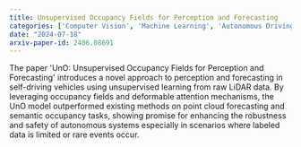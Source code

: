 ```yaml
---
title: Unsupervised Occupancy Fields for Perception and Forecasting
categories: ['Computer Vision', 'Machine Learning', 'Autonomous Driving']
date: "2024-07-18"
arxiv-paper-id: 2406.08691
---
```

The paper 'UnO: Unsupervised Occupancy Fields for Perception and Forecasting' introduces a novel approach to perception and forecasting in self-driving vehicles using unsupervised learning from raw LiDAR data. By leveraging occupancy fields and deformable attention mechanisms, the UnO model outperformed existing methods on point cloud forecasting and semantic occupancy tasks, showing promise for enhancing the robustness and safety of autonomous systems especially in scenarios where labeled data is limited or rare events occur.
